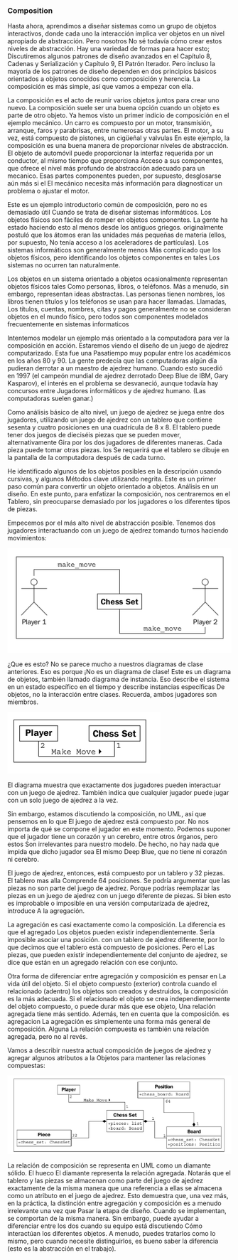 ### Composition

Hasta ahora, aprendimos a diseñar sistemas como un grupo de objetos interactivos, donde cada uno
la interacción implica ver objetos en un nivel apropiado de abstracción. Pero nosotros
No sé todavía cómo crear estos niveles de abstracción. Hay una variedad de formas
para hacer esto; Discutiremos algunos patrones de diseño avanzados en el Capítulo 8, Cadenas y
Serialización y Capítulo 9, El Patrón Iterador. Pero incluso la mayoría de los patrones de diseño dependen
en dos principios básicos orientados a objetos conocidos como composición y herencia.
La composición es más simple, así que vamos a empezar con ella.

La composición es el acto de reunir varios objetos juntos para crear uno nuevo.
La composición suele ser una buena opción cuando un objeto es parte de otro objeto.
Ya hemos visto un primer indicio de composición en el ejemplo mecánico. Un carro es
compuesto por un motor, transmisión, arranque, faros y parabrisas, entre
numerosas otras partes. El motor, a su vez, está compuesto de pistones, un cigüeñal y
valvulas En este ejemplo, la composición es una buena manera de proporcionar niveles de abstracción.
El objeto de automóvil puede proporcionar la interfaz requerida por un conductor, al mismo tiempo que proporciona
Acceso a sus componentes, que ofrece el nivel más profundo de abstracción adecuado
para un mecanico. Esas partes componentes pueden, por supuesto, desglosarse aún más si el
El mecánico necesita más información para diagnosticar un problema o ajustar el motor.

Este es un ejemplo introductorio común de composición, pero no es demasiado útil
Cuando se trata de diseñar sistemas informáticos. Los objetos físicos son fáciles de romper
en objetos componentes. La gente ha estado haciendo esto al menos desde los antiguos griegos.
originalmente postuló que los átomos eran las unidades más pequeñas de materia (ellos, por supuesto,
No tenía acceso a los aceleradores de partículas). Los sistemas informáticos son generalmente menos
Más complicado que los objetos físicos, pero identificando los objetos componentes en tales
Los sistemas no ocurren tan naturalmente.


Los objetos en un sistema orientado a objetos ocasionalmente representan objetos físicos tales
Como personas, libros, o teléfonos. Más a menudo, sin embargo, representan ideas abstractas.
Las personas tienen nombres, los libros tienen títulos y los teléfonos se usan para hacer llamadas. Llamadas,
Los títulos, cuentas, nombres, citas y pagos generalmente no se consideran
objetos en el mundo físico, pero todos son componentes modelados frecuentemente en
sistemas informaticos

Intentemos modelar un ejemplo más orientado a la computadora para ver la composición en
acción. Estaremos viendo el diseño de un juego de ajedrez computarizado. Esta fue una
Pasatiempo muy popular entre los académicos en los años 80 y 90. La gente predecía
que las computadoras algún día pudieran derrotar a un maestro de ajedrez humano. Cuando
esto sucedió en 1997 (el campeón mundial de ajedrez derrotado Deep Blue de IBM, Gary
Kasparov), el interés en el problema se desvaneció, aunque todavía hay concursos entre
Jugadores informáticos y de ajedrez humano. (Las computadoras suelen ganar.)


Como análisis básico de alto nivel, un juego de ajedrez se juega entre dos jugadores,
utilizando un juego de ajedrez con un tablero que contiene sesenta y cuatro posiciones en una cuadrícula de 8 x 8.
El tablero puede tener dos juegos de dieciséis piezas que se pueden mover, alternativamente
Gira por los dos jugadores de diferentes maneras. Cada pieza puede tomar otras piezas. los
Se requerirá que el tablero se dibuje en la pantalla de la computadora después de cada turno.

He identificado algunos de los objetos posibles en la descripción usando cursivas, y algunos
Métodos clave utilizando negrita. Este es un primer paso común para convertir un objeto orientado a objetos.
Análisis en un diseño. En este punto, para enfatizar la composición, nos centraremos en el
Tablero, sin preocuparse demasiado por los jugadores o los diferentes tipos de piezas.

Empecemos por el más alto nivel de abstracción posible. Tenemos dos jugadores
interactuando con un juego de ajedrez tomando turnos haciendo movimientos:

![ajedrez](ajedrez.png)

¿Que es esto? No se parece mucho a nuestros diagramas de clase anteriores. Eso es porque
¡No es un diagrama de clase! Este es un diagrama de objetos, también llamado diagrama de instancia. Eso
describe el sistema en un estado específico en el tiempo y describe instancias específicas
De objetos, no la interacción entre clases. Recuerda, ambos jugadores son miembros.

![ajedrez](composition.png)


El diagrama muestra que exactamente dos jugadores pueden interactuar con un juego de ajedrez. También
indica que cualquier jugador puede jugar con un solo juego de ajedrez a la vez.

Sin embargo, estamos discutiendo la composición, no UML, así que pensemos en lo que
El juego de ajedrez está compuesto por. No nos importa de qué se compone el jugador en este momento.
Podemos suponer que el jugador tiene un corazón y un cerebro, entre otros órganos, pero estos
Son irrelevantes para nuestro modelo. De hecho, no hay nada que impida que dicho jugador sea
El mismo Deep Blue, que no tiene ni corazón ni cerebro.


El juego de ajedrez, entonces, está compuesto por un tablero y 32 piezas. El tablero mas alla
Comprende 64 posiciones. Se podría argumentar que las piezas no son parte del juego de ajedrez.
Porque podrías reemplazar las piezas en un juego de ajedrez con un juego diferente de piezas.
Si bien esto es improbable o imposible en una versión computarizada de ajedrez, introduce
A la agregación.

La agregación es casi exactamente como la composición. La diferencia es que el agregado
Los objetos pueden existir independientemente. Sería imposible asociar una posición.
con un tablero de ajedrez diferente, por lo que decimos que el tablero está compuesto de posiciones. Pero el
Las piezas, que pueden existir independientemente del conjunto de ajedrez, se dice que están en un agregado
relación con ese conjunto.

Otra forma de diferenciar entre agregación y composición es pensar en
La vida útil del objeto. Si el objeto compuesto (exterior) controla cuando el relacionado
(adentro) los objetos son creados y destruidos, la composición es la más adecuada. Si el relacionado
el objeto se crea independientemente del objeto compuesto, o puede durar más que ese objeto,
Una relación agregada tiene más sentido. Además, ten en cuenta que la composición.
es agregacion La agregación es simplemente una forma más general de composición. Alguna
La relación compuesta es también una relación agregada, pero no al revés.


Vamos a describir nuestra actual composición de juegos de ajedrez y agregar algunos atributos a la
Objetos para mantener las relaciones compuestas:

![agregation](agregation.png)

La relación de composición se representa en UML como un diamante sólido. El hueco
El diamante representa la relación agregada. Notarás que el tablero y
las piezas se almacenan como parte del juego de ajedrez exactamente de la misma manera que una referencia a ellas
se almacena como un atributo en el juego de ajedrez. Esto demuestra que, una vez más, en la práctica,
la distinción entre agregación y composición es a menudo irrelevante una vez que
Pasar la etapa de diseño. Cuando se implementan, se comportan de la misma manera.
Sin embargo, puede ayudar a diferenciar entre los dos cuando su equipo está discutiendo
Cómo interactúan los diferentes objetos. A menudo, puedes tratarlos como lo mismo, pero
cuando necesite distinguirlos, es bueno saber la diferencia (esto
es la abstracción en el trabajo).


